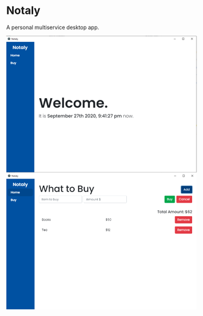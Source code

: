
# Notaly
A personal multiservice desktop app.

![](https://raw.githubusercontent.com/steve1998/notaly/master/images/ss1.png)
![](https://raw.githubusercontent.com/steve1998/notaly/master/images/ss2.png)
